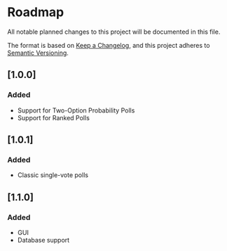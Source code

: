 # Roadmap

All notable planned changes to this project will be documented in this file.

The format is based on [Keep a Changelog](https://keepachangelog.com/en/1.0.0/), and this project adheres
to [Semantic Versioning](https://semver.org/spec/v2.0.0.html).

## [1.0.0]

### Added

+ Support for Two-Option Probability Polls
+ Support for Ranked Polls

## [1.0.1]

### Added

+ Classic single-vote polls 


## [1.1.0]

### Added

+ GUI
+ Database support
